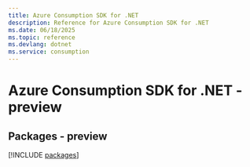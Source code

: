 ```yaml
---
title: Azure Consumption SDK for .NET
description: Reference for Azure Consumption SDK for .NET
ms.date: 06/18/2025
ms.topic: reference
ms.devlang: dotnet
ms.service: consumption
---
```

# Azure Consumption SDK for .NET - preview
## Packages - preview
[!INCLUDE [packages](consumption-index.md)]